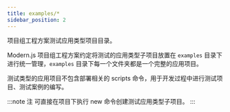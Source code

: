 ```yaml
---
title: examples/*
sidebar_position: 2
---
```


项目组工程方案测试应用类型项目目录。

Modern.js 项目组工程方案约定将测试的应用类型子项目放置在 `examples` 目录下进行统一管理，`examples` 目录下每一个文件夹都是一个完整的应用项目。

测试类型的应用项目不包含部署相关的 scripts 命令，用于开发过程中进行测试项目、测试案例的编写。

:::note 注
可直接在项目下执行 new 命令创建测试应用类型子项目。
:::
